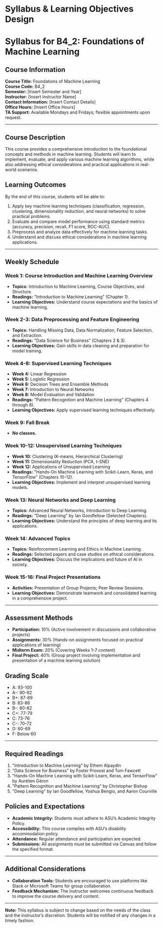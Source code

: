 Syllabus & Learning Objectives Design
=====================================

# Syllabus for B4_2: Foundations of Machine Learning

## Course Information
**Course Title:** Foundations of Machine Learning  
**Course Code:** B4_2  
**Semester:** [Insert Semester and Year]  
**Instructor:** [Insert Instructor Name]  
**Contact Information:** [Insert Contact Details]  
**Office Hours:** [Insert Office Hours]  
**TA Support:** Available Mondays and Fridays; flexible appointments upon request.

---

## Course Description
This course provides a comprehensive introduction to the foundational concepts and methods in machine learning. Students will learn to implement, evaluate, and apply various machine learning algorithms, while also addressing ethical considerations and practical applications in real-world scenarios.

## Learning Outcomes
By the end of this course, students will be able to:
1. Apply key machine learning techniques (classification, regression, clustering, dimensionality reduction, and neural networks) to solve practical problems.
2. Evaluate and compare model performance using standard metrics (accuracy, precision, recall, F1 score, ROC-AUC).
3. Preprocess and analyze data effectively for machine learning tasks.
4. Understand and discuss ethical considerations in machine learning applications.

---

## Weekly Schedule

### Week 1: Course Introduction and Machine Learning Overview
- **Topics:** Introduction to Machine Learning, Course Objectives, and Structure.
- **Readings:** "Introduction to Machine Learning" (Chapter 1).
- **Learning Objectives:** Understand course expectations and the basics of machine learning.

### Week 2-3: Data Preprocessing and Feature Engineering
- **Topics:** Handling Missing Data, Data Normalization, Feature Selection, and Extraction.
- **Readings:** "Data Science for Business" (Chapters 2 & 3).
- **Learning Objectives:** Gain skills in data cleaning and preparation for model training.

### Week 4-8: Supervised Learning Techniques
- **Week 4:** Linear Regression  
- **Week 5:** Logistic Regression  
- **Week 6:** Decision Trees and Ensemble Methods  
- **Week 7:** Introduction to Neural Networks  
- **Week 8:** Model Evaluation and Validation  
- **Readings:** "Pattern Recognition and Machine Learning" (Chapters 4 through 8).
- **Learning Objectives:** Apply supervised learning techniques effectively.

### Week 9: Fall Break
- **No classes.**

### Week 10-12: Unsupervised Learning Techniques
- **Week 10:** Clustering (K-means, Hierarchical Clustering)  
- **Week 11:** Dimensionality Reduction (PCA, t-SNE)  
- **Week 12:** Applications of Unsupervised Learning  
- **Readings:** "Hands-On Machine Learning with Scikit-Learn, Keras, and TensorFlow" (Chapters 10-12).
- **Learning Objectives:** Implement and interpret unsupervised learning models.

### Week 13: Neural Networks and Deep Learning
- **Topics:** Advanced Neural Networks, Introduction to Deep Learning.
- **Readings:** "Deep Learning" by Ian Goodfellow (Selected Chapters).
- **Learning Objectives:** Understand the principles of deep learning and its applications.

### Week 14: Advanced Topics
- **Topics:** Reinforcement Learning and Ethics in Machine Learning.
- **Readings:** Selected papers and case studies on ethical considerations.
- **Learning Objectives:** Discuss the implications and future of AI in society.

### Week 15-16: Final Project Presentations
- **Activities:** Presentation of Group Projects; Peer Review Sessions.
- **Learning Objectives:** Demonstrate teamwork and consolidated learning in a comprehensive project.

---

## Assessment Methods
- **Participation:** 10% (Active involvement in discussions and collaborative projects)
- **Assignments:** 30% (Hands-on assignments focused on practical applications of learning)
- **Midterm Exam:** 20% (Covering Weeks 1–7 content)
- **Final Project:** 40% (Group project involving implementation and presentation of a machine learning solution)

## Grading Scale
- A: 93-100
- A-: 90-92
- B+: 87-89
- B: 83-86
- B-: 80-82
- C+: 77-79
- C: 73-76
- C-: 70-72
- D: 60-69
- F: Below 60

---

## Required Readings
1. "Introduction to Machine Learning" by Ethem Alpaydin
2. "Data Science for Business" by Foster Provost and Tom Fawcett
3. "Hands-On Machine Learning with Scikit-Learn, Keras, and TensorFlow" by Aurélien Géron
4. "Pattern Recognition and Machine Learning" by Christopher Bishop
5. "Deep Learning" by Ian Goodfellow, Yoshua Bengio, and Aaron Courville

## Policies and Expectations
- **Academic Integrity:** Students must adhere to ASU’s Academic Integrity Policy.
- **Accessibility:** This course complies with ASU’s disability accommodation policy.
- **Attendance:** Regular attendance and participation are expected.
- **Submissions:** All assignments must be submitted via Canvas and follow the specified format.

---

## Additional Considerations
- **Collaboration Tools:** Students are encouraged to use platforms like Slack or Microsoft Teams for group collaboration.
- **Feedback Mechanism:** The instructor welcomes continuous feedback to improve the course delivery and content.

---

**Note:** This syllabus is subject to change based on the needs of the class and the instructor’s discretion. Students will be notified of any changes in a timely fashion.